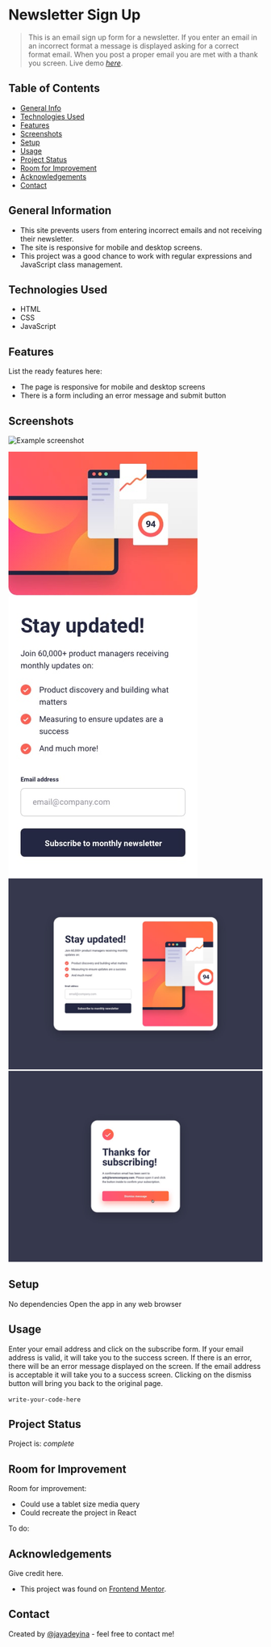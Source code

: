 # Newsletter Sign Up
> This is an email sign up form for a newsletter. If you enter an email in an incorrect format a message is displayed asking for a correct format email. When you post a proper email you are met with a thank you screen.
> Live demo [_here_](https://www.example.com). <!-- If you have the project hosted somewhere, include the link here. -->

## Table of Contents
* [General Info](#general-information)
* [Technologies Used](#technologies-used)
* [Features](#features)
* [Screenshots](#screenshots)
* [Setup](#setup)
* [Usage](#usage)
* [Project Status](#project-status)
* [Room for Improvement](#room-for-improvement)
* [Acknowledgements](#acknowledgements)
* [Contact](#contact)
<!-- * [License](#license) -->


## General Information
- This site prevents users from entering incorrect emails and not receiving their newsletter.
- The site is responsive for mobile and desktop screens.
- This project was a good chance to work with regular expressions and JavaScript class management.
<!-- You don't have to answer all the questions - just the ones relevant to your project. -->


## Technologies Used
- HTML
- CSS
- JavaScript


## Features
List the ready features here:
- The page is responsive for mobile and desktop screens
- There is a form including an error message and submit button


## Screenshots
![Example screenshot](./img/screenshot.png)
<!-- If you have screenshots you'd like to share, include them here. -->
![Mobile screenshot](./newsletter-sign-up-with-success-message-main/design/mobile-design.jpg)
![Desktop screenshot](./newsletter-sign-up-with-success-message-main/design/desktop-design.jpg)
![Desktop active-state screenshot](./newsletter-sign-up-with-success-message-main/design/desktop-success-active.jpg)

## Setup
No dependencies 
Open the app in any web browser

## Usage
Enter your email address and click on the subscribe form. If your email address is valid, it will take you to the success screen. If there is an error, there will be an error message displayed on the screen. If the email address is acceptable it will take you to a success screen. Clicking on the dismiss button will bring you back to the original page.

`write-your-code-here`


## Project Status
Project is:  _complete_


## Room for Improvement


Room for improvement:
- Could use a tablet size media query
- Could recreate the project in React

To do:



## Acknowledgements
Give credit here.
- This project was found on [Frontend Mentor](https://www.frontendmentor.io).



## Contact
Created by [@jayadeyina](https://jayadeyina.com/) - feel free to contact me!


<!-- Optional -->
<!-- ## License -->
<!-- This project is open source and available under the [... License](). -->

<!-- You don't have to include all sections - just the one's relevant to your project -->